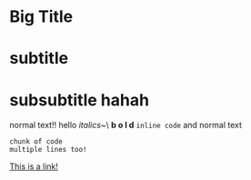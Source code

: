 # Big Title
# subtitle
# subsubtitle hahah
normal text!! hello
*italics~*\\
**b o l d**
`inline code` and normal text
```
chunk of code
multiple lines too!
```
[This is a link!](https://docs.google.com/document/d/1r4RtcZqeTuB1qRTYbgVDUh0ziz1skb0_YZ8qaB8UmuM/edit#)

